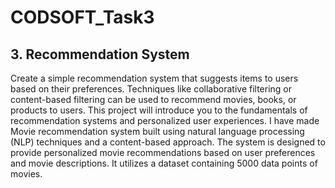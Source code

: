 # CODSOFT_Task3
## 3. Recommendation System

Create a simple recommendation system that suggests items to users based on their preferences. Techniques like collaborative filtering or content-based filtering can be used to recommend movies, books, or products to users. This project will introduce you to the fundamentals of recommendation systems and personalized user experiences.
I have made  Movie recommendation system built using natural language processing (NLP) techniques and a content-based approach. The system is designed to provide personalized movie recommendations based on user preferences and movie descriptions. It utilizes a dataset containing 5000 data points of movies.
